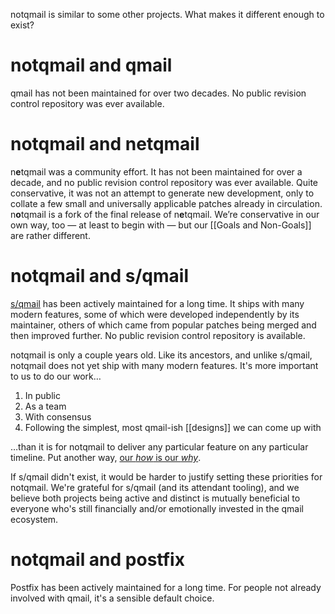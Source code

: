 notqmail is similar to some other projects. What makes it different enough to exist?

# notqmail and qmail

qmail has not been maintained for over two decades. No public revision control repository was ever available.

# notqmail and netqmail

n**e**tqmail was a community effort. It has not been maintained for over a decade, and no public revision control repository was ever available. Quite conservative, it was not an attempt to generate new development, only to collate a few small and universally applicable patches already in circulation. n**o**tqmail is a fork of the final release of n**e**tqmail. We’re conservative in our own way, too — at least to begin with — but our [[Goals and Non-Goals]] are rather different.

# notqmail and s/qmail

[s/qmail](https://www.fehcom.de/sqmail/sqmail.html) has been actively maintained for a long time. It ships with many modern features, some of which were developed independently by its maintainer, others of which came from popular patches being merged and then improved further. No public revision control repository is available.

notqmail is only a couple years old. Like its ancestors, and unlike s/qmail, notqmail does not yet ship with many modern features. It's more important to us to do our work…

1. In public
2. As a team
3. With consensus
4. Following the simplest, most qmail-ish [[designs]] we can come up with

…than it is for notqmail to deliver any particular feature on any particular timeline. Put another way, [our _how_ is our _why_](https://github.com/notqmail/notqmail/wiki/Trust).

If s/qmail didn't exist, it would be harder to justify setting these priorities for notqmail. We're grateful for s/qmail (and its attendant tooling), and we believe both projects being active and distinct is mutually beneficial to everyone who's still financially and/or emotionally invested in the qmail ecosystem.

# notqmail and postfix

Postfix has been actively maintained for a long time. For people not already involved with qmail, it's a sensible default choice.